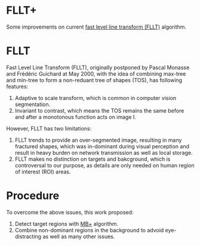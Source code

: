 # FLLT+
Some improvements on current [fast level line transform (FLLT)](http://ieeexplore.ieee.org/stamp/stamp.jsp?arnumber=841532) algorithm.

# FLLT
Fast Level Line Transform (FLLT), originally postponed by Pascal Monasse and Frédéric Guichard at May 2000, with the idea of combining max-tree and min-tree to form a non-reduant tree of shapes (TOS), has following features:
1. Adaptive to scale transform, which is common in computer vision segmentation.
2. Invariant to contrast, which means the TOS remains the same before and after a monotonous function acts on image I.

However, FLLT has two limitations:
1. FLLT trends to provide an over-segmented image, resulting in many fractured shapes, which was in-dominant during visual perception and result in heavy burden on network transmission as well as local storage.
2. FLLT makes no distinction on targets and bakcground, which is controversal to our purpose, as details are only needed on human region of interest (ROI) areas.

# Procedure
To overcome the above issues, this work proposed:
1. Detect target regions with [MB+](http://cs-people.bu.edu/jmzhang/fastmbd.html) algorithm.
2. Combine non-dominant regions in the background to advoid eye-distracting as well as many other issues.

